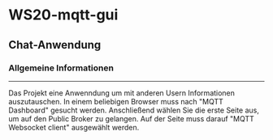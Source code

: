 # WS20-mqtt-gui
## Chat-Anwendung


### Allgemeine Informationen
***
Das Projekt eine Anwenndung um mit anderen Usern Informationen auszutauschen. In einem beliebigen Browser muss nach "MQTT Dashboard" gesucht werden. Anschließend wählen Sie die erste Seite aus, um auf den Public Broker zu gelangen. Auf der Seite muss darauf "MQTT Websocket client" ausgewählt werden.